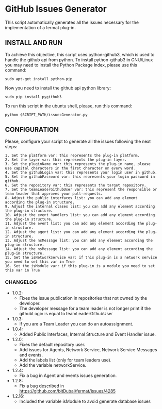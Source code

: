# GitHub Issues Generator
This script automatically generates all the issues necessary for the implementation of a fermat plug-in.

## INSTALL AND RUN

 To achieve this objective, this script uses python-github3, which is used to handle the github api from python.
 To install python-github3 in GNU/Linux you may need to install the Python Package Index, please use this command:
 
```shell
sudo apt-get install python-pip
```
 
 Now you need to install the github api python library:
 
 ```shell
 sudo pip install pygithub3
 ```
 
	
To run this script in the ubuntu shell, please, run this command:
 
 ```shell
 python $SCRIPT_PATH/issuesGenerator.py
 ```

## CONFIGURATION

Please, configure your script to generate all the issues following the next steps:

	1. Set the platform var: this represents the plug-in platform.
	2. Set the layer var: this represents the plug-in layer.
	3. Set the pluginName var: this represents the plug-in name, please use capital characters in the first character on every word.
	4. Set the githubLogin var: this represents your login user in github.
	5. Set the githubPassword var: this represents your login password in github.
	6. Set the repository var: this represents the target repository.
	7. Set the teamLeaderGithubUser var: this represent the responsible or team leader that approves your pull-requests.
	8. Adjust the public interfaces list: you can add any element according the plug-in structure.
	9. Adjust the internal clases list: you can add any element according the plug-in structure.
	10. Adjust the event handlers list: you can add any element according the plug-in structure.
	11. Adjust the event list: you can add any element according the plug-in structure.
	12. Adjust the agent list: you can add any element according the plug-in structure.
	13. Adjust the nsMessage list: you can add any element according the plug-in structure.
	14. Adjust the nsMessage list: you can add any element according the plug-in structure.
	15. Set the isNetworkService var: if this plug-in is a network service you need to set this var in True
	16. Set the isModule var: if this plug-in is a module you need to set this var in True

### CHANGELOG
* 1.0.2: 	
    * Fixes the issue publication in repositories that not owned by the developer.
    * The developer message for a team leader is not longer print if the githubLogin is equal to teamLeaderGithubUser
* 1.0.3:
    * If you are a Team Leader you can do an autoassignment.
* 1.0.4:
	* Added Public Interfaces, Internal Structure and Event Handler issue.
* 1.2.0:
	* Fixes the default repository user.
  	* Add issues for Agents, Network Service, Network Service Messages and events.
    * Add the labels list (only for team leaders use).
    * Add the variable networkService.
* 1.2.4:	
  	* Fix a bug in Agent and events issues generation.
* 1.2.8:
	* Fix a bug described in https://github.com/bitDubai/fermat/issues/4285
* 1.2.16:
	* Included the variable isModule to avoid generate database issues
